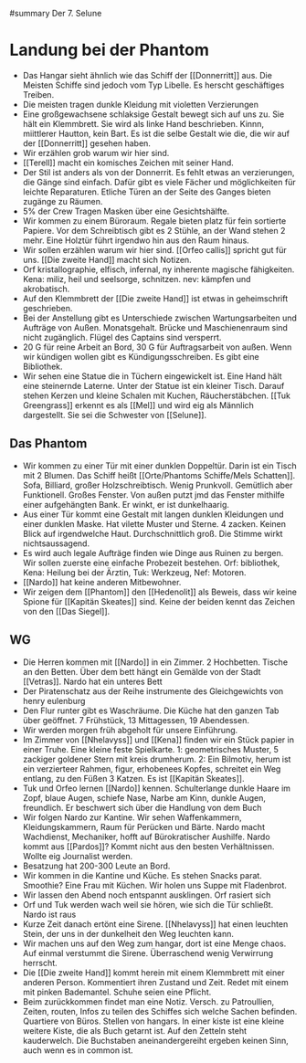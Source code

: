 #summary 
Der 7. Selune
# Landung bei der Phantom


- Das Hangar sieht ähnlich wie das Schiff der [[Donnerritt]] aus. Die Meisten Schiffe sind jedoch vom Typ Libelle. Es herscht geschäftiges Treiben. 
- Die meisten tragen dunkle Kleidung mit violetten Verzierungen
- Eine großgewachsene schlaksige Gestalt bewegt sich auf uns zu. Sie hält ein Klemmbrett. Sie wird als linke Hand beschrieben. Kinnn, miittlerer Hautton, kein Bart. Es ist die selbe Gestalt wie die, die wir auf der [[Donnerritt]] gesehen haben. 
- Wir erzählen grob warum wir hier sind.
- [[Terell]] macht ein komisches Zeichen mit seiner Hand. 
- Der Stil ist anders als von der Donnerrit. Es fehlt etwas an verzierungen, die Gänge sind einfach. Dafür gibt es viele Fächer und möglichkeiten für leichte Reparaturen. Etliche Türen an der Seite des Ganges bieten zugänge zu Räumen.
- 5% der Crew Tragen Masken über eine Gesichtshälfte. 
- Wir kommen zu einem Büroraum. Regale bieten platz für fein sortierte Papiere. Vor dem Schreibtisch gibt es 2 Stühle, an der Wand stehen 2 mehr. Eine Holztür führt irgendwo hin aus den Raum hinaus. 
- Wir sollen erzählen warum wir hier sind. [[Orfeo callis]] spricht gut für uns. [[Die zweite Hand]] macht sich Notizen. 
- Orf kristallographie, elfisch, infernal, ny inherente magische fähigkeiten. Kena: miliz, heil und seelsorge, schnitzen. nev: kämpfen und akrobatisch. 
- Auf den Klemmbrett der [[Die zweite Hand]] ist etwas in geheimschrift geschrieben. 
- Bei der Anstellung gibt es Unterschiede zwischen Wartungsarbeiten und Aufträge von Außen. Monatsgehalt. Brücke und Maschienenraum sind nicht zugänglich. Flügel des Captains sind versperrt. 
- 20 G für reine Arbeit an Bord, 30 G für Auftragsarbeit von außen. Wenn wir kündigen wollen gibt es Kündigungsschreiben. Es gibt eine Bibliothek.
- Wir sehen eine Statue die in Tüchern eingewickelt ist. Eine Hand hält eine steinernde Laterne. Unter der Statue ist ein kleiner Tisch. Darauf stehen Kerzen und kleine Schalen mit Kuchen, Räucherstäbchen. [[Tuk Greengrass]] erkennt es als [[Mel]] und wird eig als Männlich dargestellt. Sie sei die Schwester von [[Selune]]. 


## Das Phantom

- Wir kommen zu einer Tür mit einer dunklen Doppeltür. Darin ist ein Tisch mit 2 Blumen. Das Schiff heißt [[Orte/Phantoms Schiffe/Mels Schatten]]. Sofa, Billiard, großer Holzschreibtisch. Wenig Prunkvoll. Gemütlich aber Funktionell. Großes Fenster. Von außen putzt jmd das Fenster mithilfe einer aufgehängten Bank. Er winkt, er ist dunkelhaarig. 
- Aus einer Tür kommt eine Gestalt mit langen dunklen Kleidungen und einer dunklen Maske. Hat vilette Muster und Sterne. 4 zacken. Keinen Blick auf irgendwelche Haut. Durchschnittlich groß. Die Stimme wirkt nichtsaussagend. 
- Es wird auch legale Aufträge finden wie Dinge aus Ruinen zu bergen. Wir sollen zuerste eine einfache Probezeit bestehen. Orf: bibliothek, Kena: Heilung bei der Ärztin, Tuk: Werkzeug, Nef: Motoren. 
- [[Nardo]] hat keine anderen Mitbewohner. 
- Wir zeigen dem [[Phantom]] den [[Hedenolit]] als Beweis, dass wir keine Spione für [[Kapitän Skeates]] sind. Keine der beiden kennt das Zeichen von den [[Das Siegel]]. 

## WG
- Die Herren kommen mit [[Nardo]] in ein Zimmer. 2 Hochbetten. Tische an den Betten. Über dem bett hängt ein Gemälde von der Stadt [[Vetras]]. Nardo hat ein unteres Bett
- Der Piratenschatz aus der Reihe instrumente des Gleichgewichts von henry eulenburg
- Den Flur runter gibt es Waschräume. Die Küche hat den ganzen Tab über geöffnet. 7 Frühstück, 13 Mittagessen, 19 Abendessen. 
- Wir werden morgen früh abgeholt für unsere Einführung. 
- Im Zimmer von [[Nhelavyss]] und [[Kena]] finden wir ein Stück papier in einer Truhe. Eine kleine feste Spielkarte. 1: geometrisches Muster, 5 zackiger goldener Stern mit kreis drumherum. 2: Ein Bilmotiv, herum ist ein verzierteer Rahmen, figur, erhobenees Kopfes, schreitet ein Weg entlang, zu den Füßen 3 Katzen. Es ist [[Kapitän Skeates]]. 
- Tuk und Orfeo lernen [[Nardo]] kennen.  Schulterlange dunkle Haare im Zopf, blaue Augen, schiefe Nase, Narbe am Kinn, dunkle Augen, freundlich. Er beschwert sich über die Handlung von dem Buch
- Wir folgen Nardo zur Kantine. Wir sehen Waffenkammern, Kleidungskammern, Raum für Perücken und Bärte. Nardo macht Wachdienst, Mechaniker, hofft auf Bürokratischer Aushilfe. Nardo kommt aus [[Pardos]]? Kommt nicht aus den besten Verhältnissen. Wollte eig Journalist werden.
- Besatzung hat 200-300 Leute an Bord. 
- Wir kommen in die Kantine und Küche. Es stehen Snacks parat. Smoothie? Eine Frau mit Küchen. Wir holen uns Suppe mit Fladenbrot. 
- Wir lassen den Abend noch entspannt ausklingen. Orf rasiert sich
- Orf und Tuk werden wach weil sie hören, wie sich die Tür schließt. Nardo ist raus
- Kurze Zeit danach ertönt eine Sirene. [[Nhelavyss]] hat einen leuchten Stein, der uns in der dunkelheit den Weg leuchten kann. 
- Wir machen uns auf den Weg zum hangar, dort ist eine Menge chaos. Auf einmal verstummt die Sirene. Überraschend wenig Verwirrung herrscht. 
- Die [[Die zweite Hand]] kommt herein mit einem Klemmbrett mit einer anderen Person. Kommentiert ihren Zustand und Zeit. Redet mit einem mit pinken Bademantel. Schuhe seien eine Pflicht. 
- Beim zurückkommen findet man eine Notiz. Versch. zu Patroullien, Zeiten, routen, Infos zu teilen des Schiffes sich welche Sachen befinden. Quartiere von Büros. Stellen von hangars. In einer kiste ist eine kleine weitere Kiste, die als Buch getarnt ist. Auf den Zetteln steht kauderwelch. Die Buchstaben aneinandergereiht ergeben keinen Sinn, auch wenn es in common ist. 